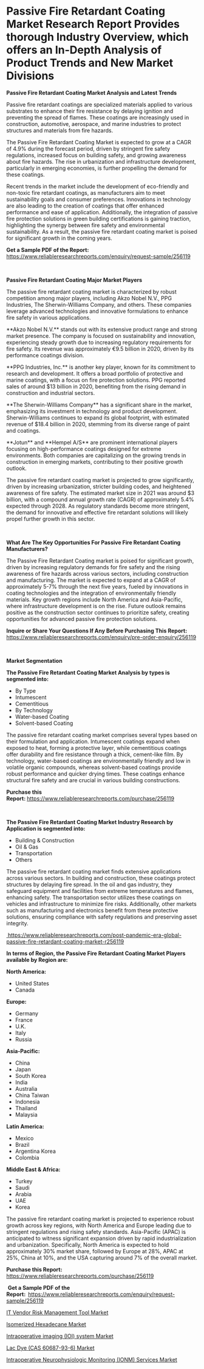 <p><h1>Passive Fire Retardant Coating Market Research Report Provides thorough Industry Overview, which offers an In-Depth Analysis of Product Trends and New Market Divisions</h1></p><p><strong>Passive Fire Retardant Coating Market Analysis and Latest Trends</strong></p>
<p><p>Passive fire retardant coatings are specialized materials applied to various substrates to enhance their fire resistance by delaying ignition and preventing the spread of flames. These coatings are increasingly used in construction, automotive, aerospace, and marine industries to protect structures and materials from fire hazards.</p><p>The Passive Fire Retardant Coating Market is expected to grow at a CAGR of 4.9% during the forecast period, driven by stringent fire safety regulations, increased focus on building safety, and growing awareness about fire hazards. The rise in urbanization and infrastructure development, particularly in emerging economies, is further propelling the demand for these coatings. </p><p>Recent trends in the market include the development of eco-friendly and non-toxic fire retardant coatings, as manufacturers aim to meet sustainability goals and consumer preferences. Innovations in technology are also leading to the creation of coatings that offer enhanced performance and ease of application. Additionally, the integration of passive fire protection solutions in green building certifications is gaining traction, highlighting the synergy between fire safety and environmental sustainability. As a result, the passive fire retardant coating market is poised for significant growth in the coming years.</p></p>
<p><strong>Get a Sample PDF of the Report:&nbsp;</strong> <a href="https://www.reliableresearchreports.com/enquiry/request-sample/256119?utm_campaign=41&utm_medium=2&utm_source=Github&utm_content=ia&utm_term=30032025&utm_id=passive-fire-retardant-coating">https://www.reliableresearchreports.com/enquiry/request-sample/256119</a></p>
<p>&nbsp;</p>
<p><strong>Passive Fire Retardant Coating Major Market Players</strong></p>
<p><p>The passive fire retardant coating market is characterized by robust competition among major players, including Akzo Nobel N.V., PPG Industries, The Sherwin-Williams Company, and others. These companies leverage advanced technologies and innovative formulations to enhance fire safety in various applications.</p><p>**Akzo Nobel N.V.** stands out with its extensive product range and strong market presence. The company is focused on sustainability and innovation, experiencing steady growth due to increasing regulatory requirements for fire safety. Its revenue was approximately €9.5 billion in 2020, driven by its performance coatings division.</p><p>**PPG Industries, Inc.** is another key player, known for its commitment to research and development. It offers a broad portfolio of protective and marine coatings, with a focus on fire protection solutions. PPG reported sales of around $13 billion in 2020, benefiting from the rising demand in construction and industrial sectors.</p><p>**The Sherwin-Williams Company** has a significant share in the market, emphasizing its investment in technology and product development. Sherwin-Williams continues to expand its global footprint, with estimated revenue of $18.4 billion in 2020, stemming from its diverse range of paint and coatings.</p><p>**Jotun** and **Hempel A/S** are prominent international players focusing on high-performance coatings designed for extreme environments. Both companies are capitalizing on the growing trends in construction in emerging markets, contributing to their positive growth outlook.</p><p>The passive fire retardant coating market is projected to grow significantly, driven by increasing urbanization, stricter building codes, and heightened awareness of fire safety. The estimated market size in 2021 was around $3 billion, with a compound annual growth rate (CAGR) of approximately 5.4% expected through 2028. As regulatory standards become more stringent, the demand for innovative and effective fire retardant solutions will likely propel further growth in this sector.</p></p>
<p>&nbsp;</p>
<p><strong>What Are The Key Opportunities For Passive Fire Retardant Coating Manufacturers?</strong></p>
<p><p>The Passive Fire Retardant Coating market is poised for significant growth, driven by increasing regulatory demands for fire safety and the rising awareness of fire hazards across various sectors, including construction and manufacturing. The market is expected to expand at a CAGR of approximately 5-7% through the next five years, fueled by innovations in coating technologies and the integration of environmentally friendly materials. Key growth regions include North America and Asia-Pacific, where infrastructure development is on the rise. Future outlook remains positive as the construction sector continues to prioritize safety, creating opportunities for advanced passive fire protection solutions.</p></p>
<p><strong>Inquire or Share Your Questions If Any Before Purchasing This Report:</strong> <a href="https://www.reliableresearchreports.com/enquiry/pre-order-enquiry/256119?utm_campaign=41&utm_medium=2&utm_source=Github&utm_content=ia&utm_term=30032025&utm_id=passive-fire-retardant-coating">https://www.reliableresearchreports.com/enquiry/pre-order-enquiry/256119</a></p>
<p>&nbsp;</p>
<p><strong>Market Segmentation</strong></p>
<p><strong>The Passive Fire Retardant Coating Market Analysis by types is segmented into:</strong></p>
<p><ul><li>By Type</li><li>Intumescent</li><li>Cementitious</li><li>By Technology</li><li>Water-based Coating</li><li>Solvent-based Coating</li></ul></p>
<p><p>The passive fire retardant coating market comprises several types based on their formulation and application. Intumescent coatings expand when exposed to heat, forming a protective layer, while cementitious coatings offer durability and fire resistance through a thick, cement-like film. By technology, water-based coatings are environmentally friendly and low in volatile organic compounds, whereas solvent-based coatings provide robust performance and quicker drying times. These coatings enhance structural fire safety and are crucial in various building constructions.</p></p>
<p><strong>Purchase this Report:&nbsp;</strong><a href="https://www.reliableresearchreports.com/purchase/256119?utm_campaign=41&utm_medium=2&utm_source=Github&utm_content=ia&utm_term=30032025&utm_id=passive-fire-retardant-coating">https://www.reliableresearchreports.com/purchase/256119</a></p>
<p>&nbsp;</p>
<p><strong>The Passive Fire Retardant Coating Market Industry Research by Application is segmented into:</strong></p>
<p><ul><li>Building & Construction</li><li>Oil & Gas</li><li>Transportation</li><li>Others</li></ul></p>
<p><p>The passive fire retardant coating market finds extensive applications across various sectors. In building and construction, these coatings protect structures by delaying fire spread. In the oil and gas industry, they safeguard equipment and facilities from extreme temperatures and flames, enhancing safety. The transportation sector utilizes these coatings on vehicles and infrastructure to minimize fire risks. Additionally, other markets such as manufacturing and electronics benefit from these protective solutions, ensuring compliance with safety regulations and preserving asset integrity.</p></p>
<p><a href="https://www.reliableresearchreports.com/post-pandemic-era-global-passive-fire-retardant-coating-market-r256119?utm_campaign=41&utm_medium=2&utm_source=Github&utm_content=ia&utm_term=30032025&utm_id=passive-fire-retardant-coating">&nbsp;https://www.reliableresearchreports.com/post-pandemic-era-global-passive-fire-retardant-coating-market-r256119</a></p>
<p><strong>In terms of Region, the Passive Fire Retardant Coating Market Players available by Region are:</strong></p>
<p>
    <p> <strong> North America: </strong>
        <ul>
            <li>United States</li>
            <li>Canada</li>
        </ul>
        </p> 
    <p> <strong> Europe: </strong>
        <ul>
            <li>Germany</li>
            <li>France</li>
            <li>U.K.</li>
            <li>Italy</li>
            <li>Russia</li>
        </ul>
        </p> 
    <p> <strong> Asia-Pacific: </strong>
        <ul>
            <li>China</li>
            <li>Japan</li>
            <li>South Korea</li>
            <li>India</li>
            <li>Australia</li>
            <li>China Taiwan</li>
            <li>Indonesia</li>
            <li>Thailand</li>
            <li>Malaysia</li>
        </ul>
        </p> 
    <p> <strong> Latin America: </strong>
        <ul>
            <li>Mexico</li>
            <li>Brazil</li>
            <li>Argentina Korea</li>
            <li>Colombia</li>
        </ul>
        </p> 
    <p> <strong> Middle East & Africa: </strong>
        <ul>
            <li>Turkey</li>
            <li>Saudi</li>
            <li>Arabia</li>
            <li>UAE</li>
            <li>Korea</li>
        </ul>
    </p>
    </p>
<p><p>The passive fire retardant coating market is projected to experience robust growth across key regions, with North America and Europe leading due to stringent regulations and rising safety standards. Asia-Pacific (APAC) is anticipated to witness significant expansion driven by rapid industrialization and urbanization. Specifically, North America is expected to hold approximately 30% market share, followed by Europe at 28%, APAC at 25%, China at 10%, and the USA capturing around 7% of the overall market.</p></p>
<p><strong>Purchase this Report: </strong><a href="https://www.reliableresearchreports.com/purchase/256119?utm_campaign=41&utm_medium=2&utm_source=Github&utm_content=ia&utm_term=30032025&utm_id=passive-fire-retardant-coating">https://www.reliableresearchreports.com/purchase/256119</a></p>
<p>&nbsp;<strong>Get a Sample PDF of the Report:&nbsp;&nbsp;</strong><a href="https://www.reliableresearchreports.com/enquiry/request-sample/256119?utm_campaign=41&utm_medium=2&utm_source=Github&utm_content=ia&utm_term=30032025&utm_id=passive-fire-retardant-coating">https://www.reliableresearchreports.com/enquiry/request-sample/256119</a></p>
<p><strong></strong></p>
<p><p><a href="https://github.com/tabormahay2f/Market-Research-Report-List-1/blob/main/it-vendor-risk-management-tool-market.md?utm_campaign=41&utm_medium=2&utm_source=Github&utm_content=ia&utm_term=30032025&utm_id=passive-fire-retardant-coating">IT Vendor Risk Management Tool Market</a></p><p><a href="https://github.com/naingbiner7i/Market-Research-Report-List-1/blob/main/isomerized-hexadecane-market.md?utm_campaign=41&utm_medium=2&utm_source=Github&utm_content=ia&utm_term=30032025&utm_id=passive-fire-retardant-coating">Isomerized Hexadecane Market</a></p><p><a href="https://github.com/baatetoshda/Market-Research-Report-List-1/blob/main/intraoperative-imaging-ioi-system-market.md?utm_campaign=41&utm_medium=2&utm_source=Github&utm_content=ia&utm_term=30032025&utm_id=passive-fire-retardant-coating">Intraoperative imaging (IOI) system Market</a></p><p><a href="https://github.com/zdybelzinn/Market-Research-Report-List-1/blob/main/lac-dye-cas-60687-93-6-market.md?utm_campaign=41&utm_medium=2&utm_source=Github&utm_content=ia&utm_term=30032025&utm_id=passive-fire-retardant-coating">Lac Dye (CAS 60687-93-6) Market</a></p><p><a href="https://github.com/siwerhommer97/Market-Research-Report-List-1/blob/main/intraoperative-neurophysiologic-monitoring-ionm-services-market.md?utm_campaign=41&utm_medium=2&utm_source=Github&utm_content=ia&utm_term=30032025&utm_id=passive-fire-retardant-coating">Intraoperative Neurophysiologic Monitoring (IONM) Services Market</a></p></p>